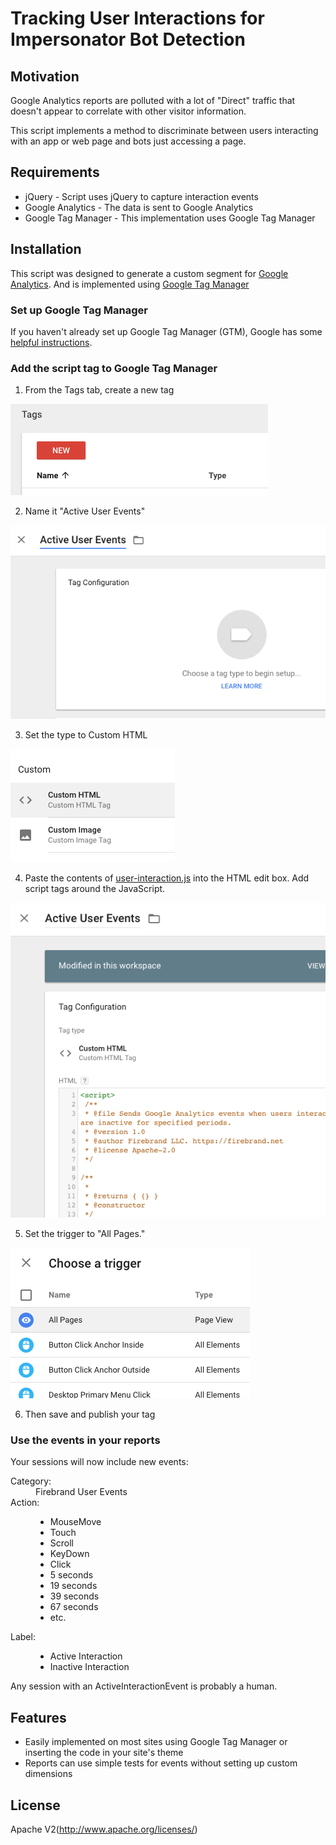 Tracking User Interactions for Impersonator Bot Detection
===========================
Motivation
----------
Google Analytics reports are polluted with a lot of "Direct" traffic that doesn't appear to correlate with other visitor information.

This script implements a method to discriminate between users interacting with an app or web page and bots just accessing a page.

Requirements
------------
 - jQuery - Script uses jQuery to capture interaction events
 - Google Analytics - The data is sent to Google Analytics
 - Google Tag Manager - This implementation uses Google Tag Manager

Installation
------------
This script was designed to generate a custom segment for [Google Analytics](https://analytics.google.com/). And is implemented using [Google Tag Manager](https://www.google.com/analytics/tag-manager/)

### Set up Google Tag Manager
If you haven't already set up Google Tag Manager (GTM), Google has some [helpful instructions](https://support.google.com/tagmanager/answer/6102821?hl=en).

### Add the script tag to Google Tag Manager

1. From the Tags tab, create a new tag

 ![New Tag](screenshots/new-tag.png "New Tag")

2. Name it "Active User Events"

 ![Tag Name](screenshots/tag-name.png "Tag Name")

3. Set the type to Custom HTML

 ![Tag Type](screenshots/tag-type.png "Tag Type")

4. Paste the contents of [user-interaction.js](https://github.com/FirebrandLLC/User-Interaction-JS-Tracking/blob/master/user-interaction.js) into the HTML edit box. Add script tags around the JavaScript.

 ![Tag HTML](screenshots/tag-html.png "Tag HTML")

5. Set the trigger to "All Pages."

 ![Tag Trigger](screenshots/tag-trigger.png "Tag Trigger")

6. Then save and publish your tag

### Use the events in your reports
Your sessions will now include new events:
<dl>
<dt>Category:</dt>
<dd>Firebrand User Events</dd>
<dt>Action:</dt>
<dd>

  + MouseMove
  + Touch
  + Scroll
  + KeyDown
  + Click
  + 5 seconds
  + 19 seconds
  + 39 seconds
  + 67 seconds
  + etc.
 </dd>
<dt>Label:</dt>
<dd>

  + Active Interaction
  + Inactive Interaction
</dd>
</dl>

Any session with an ActiveInteractionEvent is probably a human.


Features
----------
 - Easily implemented on most sites using Google Tag Manager or inserting the code in your site's theme
 - Reports can use simple tests for events without setting up custom dimensions

License
-------
Apache V2(http://www.apache.org/licenses/)
